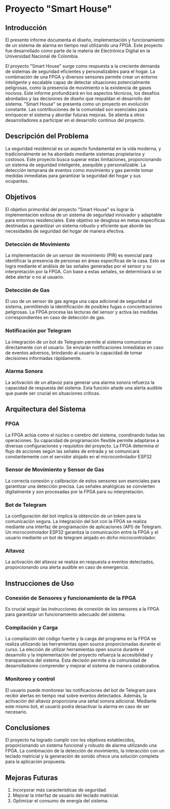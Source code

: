 # Proyecto "Smart House"

## Introducción
El presente informe documenta el diseño, implementación y funcionamiento de un sistema de alarma en tiempo real utilizando una FPGA. Este proyecto fue desarrollado como parte de la materia de Electrónica Digital en la Universidad Nacional de Colombia.

El proyecto "Smart House" surge como respuesta a la creciente demanda de sistemas de seguridad eficientes y personalizables para el hogar. La combinación de una FPGA y diversos sensores permite crear un entorno inteligente y escalable capaz de detectar situaciones potencialmente peligrosas, como la presencia de movimiento o la existencia de gases nocivos. Este informe profundizará en los aspectos técnicos, los desafíos abordados y las decisiones de diseño que respaldan el desarrollo del sistema. "Smart House" se presenta como un proyecto en evolución constante. Las contribuciones de la comunidad son esenciales para enriquecer el sistema y abordar futuras mejoras. Se alienta a otros desarrolladores a participar en el desarrollo continuo del proyecto.


## Descripción del Problema

La seguridad residencial es un aspecto fundamental en la vida moderna, y tradicionalmente se ha abordado mediante sistemas propietarios y costosos. Este proyecto busca superar estas limitaciones, proporcionando un sistema de seguridad inteligente, asequible y personalizable. La detección temprana de eventos como movimiento y gas permite tomar medidas inmediatas para garantizar la seguridad del hogar y sus ocupantes.

## Objetivos
El objetivo primordial del proyecto "Smart House" es lograr la implementación exitosa de un sistema de seguridad innovador y adaptable para entornos residenciales. Este objetivo se desglosa en metas específicas destinadas a garantizar un sistema robusto y eficiente que aborde las necesidades de seguridad del hogar de manera efectiva.

### Detección de Movimiento

La implementación de un sensor de movimiento (PIR) es esencial para identificar la presencia de personas en áreas específicas de la casa. Esto se logra mediante el análisis de las señales generadas por el sensor y su interpretación por la FPGA. Con base a estas señales, se determinará si se debe alertar o no al usuario.

### Detección de Gas

El uso de un sensor de gas agrega una capa adicional de seguridad al sistema, permitiendo la identificación de posibles fugas o concentraciones peligrosas. La FPGA procesa las lecturas del sensor y activa las medidas correspondientes en caso de detección de gas.

### Notificación por Telegram

La integración de un bot de Telegram permite al sistema comunicarse directamente con el usuario. Se enviarán notificaciones inmediatas en caso de eventos adversos, brindando al usuario la capacidad de tomar decisiones informadas rápidamente.

### Alarma Sonora

La activación de un altavoz para generar una alarma sonora refuerza la capacidad de respuesta del sistema. Esta función añade una alerta audible que puede ser crucial en situaciones críticas.

## Arquitectura del Sistema

### FPGA

La FPGA actúa como el núcleo o cerebro del sistema, coordinando todas las operaciones. Su capacidad de programación flexible permite adaptarse a diversas configuraciones y requisitos del proyecto. La FPGA determina el flujo de acciones según las señales de entrada y se comunicará constantemente con el servidor alojado en el microcontrolador ESP32

### Sensor de Movimiento y Sensor de Gas

La correcta conexión y calibración de estos sensores son esenciales para garantizar una detección precisa. Las señales analógicas se convierten digitalmente y son procesadas por la FPGA para su interpretación.

### Bot de Telegram

La configuración del bot implica la obtención de un token para la comunicación segura. La integración del bot con la FPGA se realiza mediante una interfaz de programación de aplicaciones (API) de Telegram. Un microcontrolador ESP32 garantiza la comunicación entre la FPGA y el usuario mediante un bot de telegram alojado en dicho microcontrolador.

### Altavoz

La activación del altavoz se realiza en respuesta a eventos detectados, proporcionando una alerta audible en caso de emergencia.

## Instrucciones de Uso

### Conexión de Sensores y funcionamiento de la FPGA

Es crucial seguir las instrucciones de conexión de los sensores a la FPGA para garantizar un funcionamiento adecuado del sistema.



### Compilación y Carga

La compilación del código fuente y la carga del programa en la FPGA se realiza utilizando las herramientas open source proporcionadas durante el curso. La elección de utilizar herramientas open source durante el desarrollo y la implementación del proyecto refuerza la accesibilidad y transparencia del sistema. Esta decisión permite a la comunidad de desarrolladores comprender y mejorar el sistema de manera colaborativa.


### Monitoreo y control

El usuario puede monitorear las notificaciones del bot de Telegram para recibir alertas en tiempo real sobre eventos detectados. Además, la activación del altavoz proporciona una señal sonora adicional. Mediante este mismo bot, el usuarió podra desactivar la alarma en caso de ser necesario.
## Conclusiones

El proyecto ha logrado cumplir con los objetivos establecidos, proporcionando un sistema funcional y robusto de alarma utilizando una FPGA. La combinación de la detección de movimiento, la interacción con un teclado matricial y la generación de sonido ofrece una solución completa para la aplicación propuesta.

## Mejoras Futuras

1. Incorporar más características de seguridad.
2. Mejorar la interfaz de usuario del teclado matricial.
3. Optimizar el consumo de energía del sistema.


